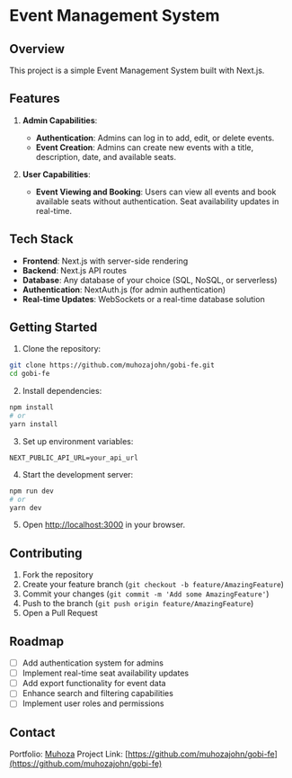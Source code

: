 # Event Management System

## Overview
This project is a simple Event Management System built with Next.js.

## Features
1. **Admin Capabilities**:
   - **Authentication**: Admins can log in to add, edit, or delete events.
   - **Event Creation**: Admins can create new events with a title, description, date, and available seats.

2. **User Capabilities**:
   - **Event Viewing and Booking**: Users can view all events and book available seats without authentication. Seat availability updates in real-time.

## Tech Stack
- **Frontend**: Next.js with server-side rendering
- **Backend**: Next.js API routes
- **Database**: Any database of your choice (SQL, NoSQL, or serverless)
- **Authentication**: NextAuth.js (for admin authentication)
- **Real-time Updates**: WebSockets or a real-time database solution

## Getting Started
1. Clone the repository:
```bash
git clone https://github.com/muhozajohn/gobi-fe.git
cd gobi-fe
```
2. Install dependencies:
```bash
npm install
# or
yarn install
```
3. Set up environment variables:
```
NEXT_PUBLIC_API_URL=your_api_url
```
4. Start the development server:
```bash
npm run dev
# or
yarn dev
```
5. Open [http://localhost:3000](http://localhost:3000) in your browser.

## Contributing
1. Fork the repository
2. Create your feature branch (`git checkout -b feature/AmazingFeature`)
3. Commit your changes (`git commit -m 'Add some AmazingFeature'`)
4. Push to the branch (`git push origin feature/AmazingFeature`)
5. Open a Pull Request

## Roadmap
- [ ] Add authentication system for admins
- [ ] Implement real-time seat availability updates
- [ ] Add export functionality for event data
- [ ] Enhance search and filtering capabilities
- [ ] Implement user roles and permissions

## Contact
Portfolio: [Muhoza](https://muhoza.vercel.app/)
Project Link: [https://github.com/muhozajohn/gobi-fe](https://github.com/muhozajohn/gobi-fe)
